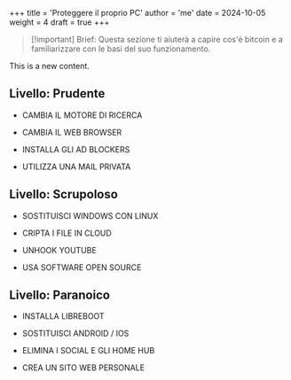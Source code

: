 +++
title = 'Proteggere il proprio PC'
author = 'me'
date = 2024-10-05
weight = 4
draft = true
+++

> [!important] Brief:
> Questa sezione ti aiuterà a capire cos'è bitcoin e a familiarizzare con le basi del suo funzionamento.


This is a new content.

## Livello: Prudente

- CAMBIA IL MOTORE DI RICERCA

- CAMBIA IL WEB BROWSER

- INSTALLA GLI AD BLOCKERS

- UTILIZZA UNA MAIL PRIVATA


## Livello: Scrupoloso

- SOSTITUISCI WINDOWS CON LINUX

- CRIPTA I FILE IN CLOUD

- UNHOOK YOUTUBE

- USA SOFTWARE OPEN SOURCE


## Livello: Paranoico

- INSTALLA LIBREBOOT

- SOSTITUISCI ANDROID / IOS

- ELIMINA I SOCIAL E GLI HOME HUB

- CREA UN SITO WEB PERSONALE